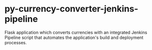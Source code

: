 # py-currency-converter-jenkins-pipeline
Flask application which converts currencies with an integrated Jenkins Pipeline script that automates the application's build and deployment processes.
